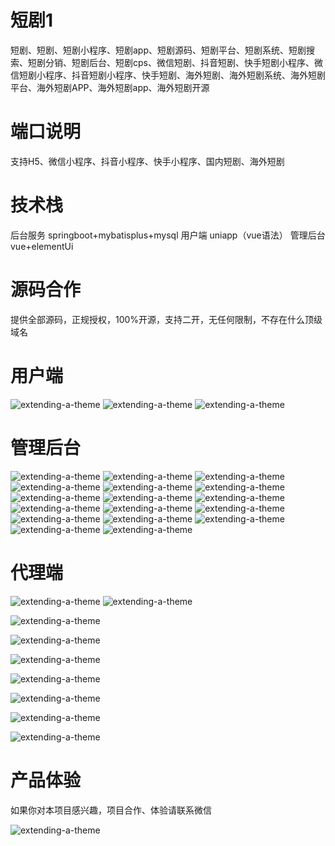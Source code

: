 # 短剧1

短剧、短剧、短剧小程序、短剧app、短剧源码、短剧平台、短剧系统、短剧搜索、短剧分销、短剧后台、短剧cps、微信短剧、抖音短剧、快手短剧小程序、微信短剧小程序、抖音短剧小程序、快手短剧、海外短剧、海外短剧系统、海外短剧平台、海外短剧APP、海外短剧app、海外短剧开源

# 端口说明

支持H5、微信小程序、抖音小程序、快手小程序、国内短剧、海外短剧

# 技术栈

后台服务 springboot+mybatisplus+mysql
用户端 uniapp（vue语法）
管理后台 vue+elementUi

# 源码合作

提供全部源码，正规授权，100%开源，支持二开，无任何限制，不存在什么顶级域名

# 用户端
  ![extending-a-theme](/01.png)
  ![extending-a-theme](/02.png)
  ![extending-a-theme](/03.png)




# 管理后台

![extending-a-theme](/04.png)
![extending-a-theme](/05.png)
![extending-a-theme](/06.png)
![extending-a-theme](/07.png)
![extending-a-theme](/08.png)
![extending-a-theme](/09.png)
![extending-a-theme](/10.png)
![extending-a-theme](/11.png)
![extending-a-theme](/12.png)
![extending-a-theme](/13.png)
![extending-a-theme](/14.png)
![extending-a-theme](/15.png)
![extending-a-theme](/16.png)
![extending-a-theme](/17.png)
![extending-a-theme](/18.png)
![extending-a-theme](/19.png)
![extending-a-theme](/20.png)



# 代理端

![extending-a-theme](/21.png)
![extending-a-theme](/22.png)

![extending-a-theme](/23.png)

![extending-a-theme](/24.png)

![extending-a-theme](/25.png)

![extending-a-theme](/26.png)

![extending-a-theme](/27.png)

![extending-a-theme](/28.png)

![extending-a-theme](/29.png)



# 产品体验

如果你对本项目感兴趣，项目合作、体验请联系微信

![extending-a-theme](/wx.png)
